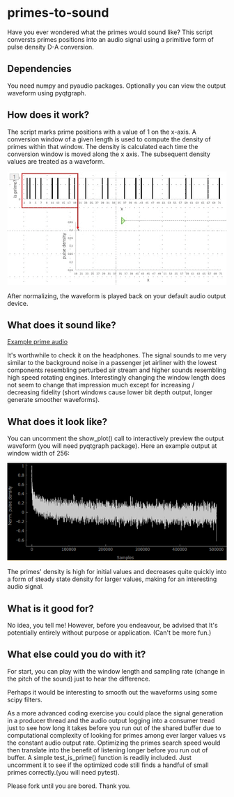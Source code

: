 # primes-to-sound
Have you ever wondered what the primes would sound like? This script conversts primes positions into an audio signal using a primitive form of pulse density D-A conversion.

## Dependencies
You need numpy and pyaudio packages. Optionally you can view the output waveform using pyqtgraph.

## How does it work?

The script marks prime positions with a value of 1 on the x-axis. A conversion window of a given length is used to compute the density of primes within that window. The density is calculated each time the conversion window is moved along the x axis. The subsequent density values are treated as a waveform. 

![example_conversion](graphics/pulse_density_waveform.gif)

After normalizing, the waveform is played back on your default audio output device.

## What does it sound like?

[Example prime audio](sound_of_primes.wav)

It's worthwhile to check it on the headphones. The signal sounds to me very similar to the background noise in a passenger jet airliner with the lowest components resembling perturbed air stream and higher sounds resembling high speed rotating engines. Interestingly changing the window length does not seem to change that impression much except for increasing / decreasing fidelity (short windows cause lower bit depth output, longer generate smoother waveforms).

## What does it look like?
You can uncomment the show_plot() call to interactively preview the output waveform (you will need pyqtgraph package). Here an example output at window width of 256:

![pyqtgraph_output](graphics/pulse_density_plot.PNG)

The primes' density is high for initial values and decreases quite quickly into a form of steady state density for larger values, making for an interesting audio signal.

## What is it good for?

No idea, you tell me! However, before you endeavour, be advised that It's potentially entirely without purpose or application. (Can't be more fun.)

## What else could you do with it?

For start, you can play with the window length and sampling rate (change in the pitch of the sound) just to hear the difference.

Perhaps it would be interesting to smooth out the waveforms using some scipy filters. 

As a more advanced coding exercise you could place the signal generation in a producer thread and the audio output logging into a consumer tread just to see how long it takes before you run out of the shared buffer due to computational complexity of looking for primes among ever larger values vs the constant audio output rate. Optimizing the primes search speed would then translate into the benefit of listening longer before you run out of buffer. A simple test_is_prime() function is readily included. Just uncomment it to see if the optimized code still finds a handful of small primes correctly.(you will need pytest).

Please fork until you are bored. Thank you.